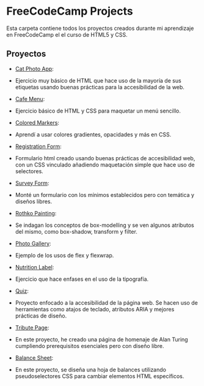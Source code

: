 # FreeCodeCamp Projects

Esta carpeta contiene todos los proyectos creados durante mi aprendizaje en FreeCodeCamp el el curso de HTML5 y CSS.

## Proyectos

- [Cat Photo App](01.cat-photo-app):
 * Ejercicio muy básico de HTML que hace uso de la mayoría de sus etiquetas usando buenas prácticas para la accesibilidad de la web.

- [Cafe Menu](02.cafe-menu):
 - Ejercicio básico de HTML y CSS para maquetar un menú sencillo.

- [Colored Markers](03.colored-markers):
* Aprendí a usar colores gradientes, opacidades y más en CSS.

- [Registration Form](04.registration-form):
* Formulario html creado usando buenas prácticas de accesibilidad web, con un CSS vinculado añadiendo maquetación simple que hace uso de selectores.

- [Survey Form](05.survey-form(certified_project)):
* Monté un formulario con los mínimos establecidos pero con temática y diseños libres.

- [Rothko Painting](06.Rothko-painting(box-model)):
* Se indagan los conceptos de box-modelling y se ven algunos atributos del mismo, como box-shadow, transform y filter.

- [Photo Gallery](07.photo-gallery):
* Ejemplo de los usos de flex y flexwrap.

- [Nutrition Label](08.nutrition-label):
* Ejercicio que hace enfases en el uso de la tipografía.

- [Quiz](09.quizz):
* Proyecto enfocado a la accesibilidad de la página web. Se hacen uso de herramientas como atajos de teclado, atributos ARIA y mejores prácticas de diseño.

- [Tribute Page](10.tribute-page(certified_project)):
* En este proyecto, he creado una página de homenaje de Alan Turing cumpliendo prerequisitos esenciales pero con diseño libre.

- [Balance Sheet](aaaa):
* En este proyecto, se diseña una hoja de balances utilizando pseudoselectores CSS para cambiar elementos HTML específicos.
